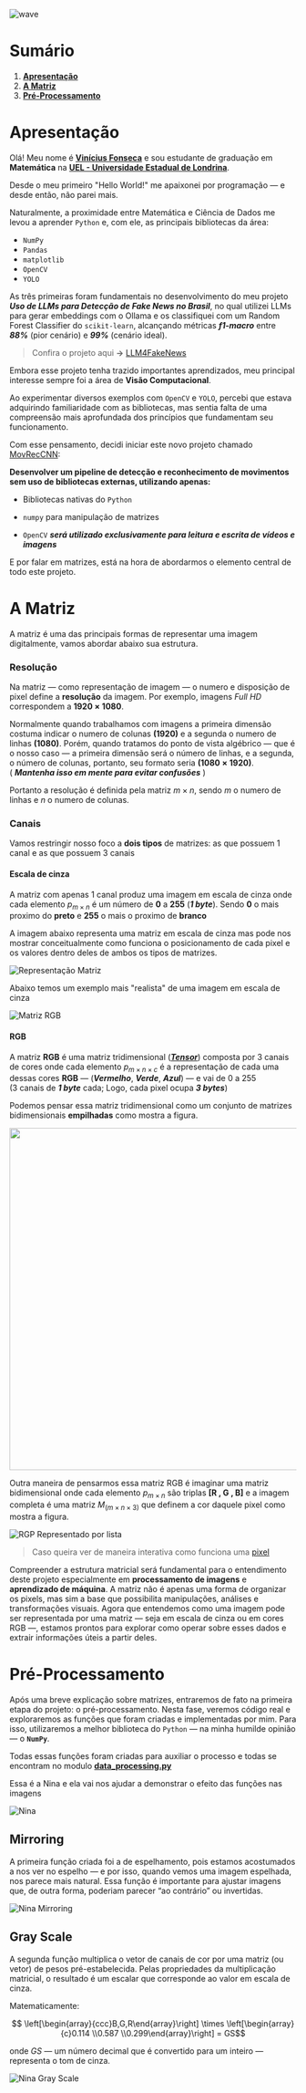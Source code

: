 ![wave](media/image/wave.gif)

# Sumário  

1.  **[Apresentação](#apresentação)**
2.  **[A Matriz](#a-matriz)**
3.  **[Pré-Processamento](#pré-processamento)**  

# **Apresentação**
Olá! Meu nome é **[Vinícius Fonseca](https://www.linkedin.com/in/vinicius-silva-fonseca/)** e sou estudante de graduação em **Matemática** na **[UEL - Universidade Estadual de Londrina](https://portal.uel.br/conheca-a-uel/)**.  

Desde o meu primeiro "Hello World!" me apaixonei por programação — e desde então, não parei mais.  

Naturalmente, a proximidade entre Matemática e Ciência de Dados me levou a aprender ``Python`` e, com ele, as principais bibliotecas da área:

  - `NumPy`
  - `Pandas`
  - `matplotlib`
  - `OpenCV`
  - `YOLO`

As três primeiras foram fundamentais no desenvolvimento do meu projeto ***Uso de LLMs para Detecção de Fake News no Brasil***, no qual utilizei LLMs para gerar embeddings com o Ollama e os classifiquei com um Random Forest Classifier do `scikit-learn`, alcançando métricas ***f1-macro*** entre ***88%*** (pior cenário) e ***99%*** (cenário ideal).

>Confira o projeto aqui **→** [LLM4FakeNews](https://github.com/Viniks07/LLM4FakeNews)   

Embora esse projeto tenha trazido importantes aprendizados, meu principal interesse sempre foi a área de **Visão Computacional**.  

Ao experimentar diversos exemplos com `OpenCV` e `YOLO`, percebi que estava adquirindo familiaridade com as bibliotecas, mas sentia falta de uma compreensão mais aprofundada dos princípios que fundamentam seu funcionamento.

Com esse pensamento, decidi iniciar este novo projeto chamado [MovRecCNN](https://github.com/Viniks07/MovRecCNN):
  
 **Desenvolver um pipeline de detecção e reconhecimento de movimentos sem uso de bibliotecas externas, utilizando apenas:**

- Bibliotecas nativas do ``Python``

- ``numpy`` para manipulação de matrizes

- ``OpenCV`` ***será utilizado exclusivamente para leitura e escrita de vídeos e imagens***

E por falar em matrizes, está na hora de abordarmos o elemento central de todo este projeto.

# **A Matriz**

A matriz é uma das principais formas de representar uma imagem digitalmente, vamos abordar abaixo sua estrutura.

### **Resolução**

Na matriz — como representação de imagem — o numero e disposição de pixel define a **resolução** da imagem. Por exemplo, imagens *Full HD* correspondem a  $\mathbf{1920\times1080}$.  

Normalmente quando trabalhamos com imagens a primeira dimensão
costuma indicar o numero de colunas $\mathbf{(1920)}$ e a segunda
o numero de linhas $\mathbf{(1080)}$. Porém, quando tratamos do
ponto de vista algébrico — que é o nosso caso — a primeira
dimensão será o número de linhas, e a segunda, o número de
colunas, portanto, seu formato seria $\mathbf{(1080 \times 1920)}$.  
( ***Mantenha isso em mente para evitar confusões*** )

Portanto a resolução é definida pela matriz ${m \times n}$, sendo ${m}$ o numero de linhas e ${n}$ o numero de colunas.


### **Canais**

Vamos restringir nosso foco a **dois tipos** de matrizes: as que possuem 1 canal e as que possuem 3 canais

#### **Escala de cinza**
A matriz com apenas 1 canal produz uma imagem em escala de cinza onde cada elemento $p_{m \times n}$ é um número de **0** a **255** (***1 byte***).
Sendo **0** o mais proximo do **preto** e **255** o mais o proximo de **branco**  

A imagem abaixo representa uma matriz em escala de cinza mas pode nos mostrar conceitualmente como funciona o posicionamento de cada pixel e os valores dentro deles de ambos os tipos de matrizes.

![Representação Matriz](media/image/matrix_representation.png)  

Abaixo temos um exemplo mais "realista" de uma imagem em escala de cinza 

![Matriz RGB](media/image/gray_matrix.png)

#### **RGB**
A matriz **RGB** é uma matriz tridimensional 
(***[Tensor](https://medium.com/@michel.macario/sem-tensores-n%C3%A3o-h%C3%A1-intelig%C3%AAncia-artificial-62cae98b7e88)***) composta por 3 canais de cores onde cada elemento $p_{m \times n \times c}$ é a representação de cada uma dessas cores **RGB** — (***Vermelho***, ***Verde***, ***Azul***) — e vai de 0 a 255  
(3 canais de ***1 byte*** cada; Logo, cada pixel ocupa ***3 bytes***)  

Podemos pensar essa matriz tridimensional como um conjunto de matrizes bidimensionais **empilhadas** como mostra a figura.  

<img src="media/image/rgb_matrix.png" width="600" height="600" style="object-fit: contain;" />  

Outra maneira de pensarmos essa matriz RGB é imaginar uma matriz bidimensional onde cada elemento $p_{m \times n}$ são triplas **[R , G , B]** e a imagem completa é uma matriz $M_{(m \times n \times 3)}$ que definem a cor daquele pixel como mostra a figura.  

![RGP Representado por lista](media/image/rgb_list_representation.png)

>Caso queira ver de maneira interativa como funciona uma [pixel](https://viniks07.github.io/MovRecCNN/media/html/simulador_de_pixel.html)

Compreender a estrutura matricial será fundamental para o entendimento deste projeto especialmente em **processamento de imagens** e **aprendizado de máquina**. A matriz não é apenas uma forma de organizar os pixels, mas sim a base que possibilita manipulações, análises e transformações visuais. Agora que entendemos como uma imagem pode ser representada por uma matriz — seja em escala de cinza ou em cores RGB —, estamos prontos para explorar como operar sobre esses dados e extrair informações úteis a partir deles.

# **Pré-Processamento**

Após uma breve explicação sobre matrizes, entraremos de fato na primeira etapa do projeto: o pré-processamento. Nesta fase, veremos código real e exploraremos as funções que foram criadas e implementadas por mim. Para isso, utilizaremos a melhor biblioteca do `Python` — na minha humilde opinião — o **`NumPy`**.  

Todas essas funções foram criadas para auxiliar o processo e todas se encontram no modulo **[data_processing.py](https://github.com/Viniks07/MovRecCNN/blob/main/src/data_processing.py)**

Essa é a Nina e ela vai nos ajudar a demonstrar o efeito das funções nas imagens  

![Nina](media/image/nina.png)

## Mirroring

A primeira função criada foi a de espelhamento, pois estamos acostumados a nos ver no espelho — e por isso, quando vemos uma imagem espelhada, nos parece mais natural. Essa função é importante para ajustar imagens que, de outra forma, poderiam parecer “ao contrário” ou invertidas.

![Nina Mirroring](media/image/nina_mirroring.png)

## Gray Scale

A segunda função multiplica o vetor de canais de cor por uma matriz (ou vetor) de pesos pré-estabelecida. Pelas propriedades da multiplicação matricial, o resultado é um escalar que corresponde ao valor em escala de cinza.

Matematicamente:

$$ \left[\begin{array}{ccc}B,G,R\end{array}\right] \times \left[\begin{array}{c}0.114 \\0.587 \\0.299\end{array}\right] = GS$$  

onde $GS$ — um número decimal que é convertido para um inteiro — representa o tom de cinza.

![Nina Gray Scale](media/image/nina_grayscale.png)



